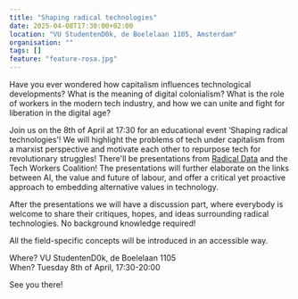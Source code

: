```yaml
---
title: "Shaping radical technologies"
date: 2025-04-08T17:30:00+02:00
location: "VU StudentenD0k, de Boelelaan 1105, Amsterdam"
organisation: ""
tags: []
feature: "feature-rosa.jpg"
---
```


Have you ever wondered how capitalism influences technological developments? What is the meaning of digital colonialism? What is the role of workers in the modern tech industry, and how we can unite and fight for liberation in the digital age?

Join us on the 8th of April at 17:30 for an educational event ‘Shaping radical technologies’! We will highlight the problems of tech under capitalism from a marxist perspective and motivate each other to repurpose tech for revolutionary struggles! There'll be presentations from [Radical Data](radicaldata.org) and the Tech Workers Coalition! The presentations will further elaborate on the links between AI, the value and future of labour, and offer a critical yet proactive approach to embedding alternative values in technology.

After the presentations we will have a discussion part, where everybody is welcome to share their critiques, hopes, and ideas surrounding radical technologies. No background knowledge required!

All the field-specific concepts will be introduced in an accessible way.

Where? VU StudentenD0k, de Boelelaan 1105  
When? Tuesday 8th of April, 17:30-20:00

See you there!
